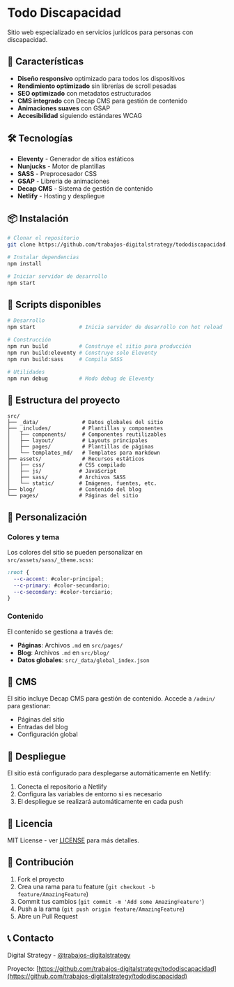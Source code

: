 # Todo Discapacidad

Sitio web especializado en servicios jurídicos para personas con discapacidad.

## 🚀 Características

- **Diseño responsivo** optimizado para todos los dispositivos
- **Rendimiento optimizado** sin librerías de scroll pesadas
- **SEO optimizado** con metadatos estructurados
- **CMS integrado** con Decap CMS para gestión de contenido
- **Animaciones suaves** con GSAP
- **Accesibilidad** siguiendo estándares WCAG

## 🛠️ Tecnologías

- **Eleventy** - Generador de sitios estáticos
- **Nunjucks** - Motor de plantillas
- **SASS** - Preprocesador CSS
- **GSAP** - Librería de animaciones
- **Decap CMS** - Sistema de gestión de contenido
- **Netlify** - Hosting y despliegue

## 📦 Instalación

```bash
# Clonar el repositorio
git clone https://github.com/trabajos-digitalstrategy/tododiscapacidad.git

# Instalar dependencias
npm install

# Iniciar servidor de desarrollo
npm start
```

## 🚀 Scripts disponibles

```bash
# Desarrollo
npm start              # Inicia servidor de desarrollo con hot reload

# Construcción
npm run build          # Construye el sitio para producción
npm run build:eleventy # Construye solo Eleventy
npm run build:sass     # Compila SASS

# Utilidades
npm run debug          # Modo debug de Eleventy
```

## 📁 Estructura del proyecto

```
src/
├── _data/              # Datos globales del sitio
├── _includes/          # Plantillas y componentes
│   ├── components/     # Componentes reutilizables
│   ├── layout/         # Layouts principales
│   ├── pages/          # Plantillas de páginas
│   └── templates_md/   # Templates para markdown
├── assets/             # Recursos estáticos
│   ├── css/           # CSS compilado
│   ├── js/            # JavaScript
│   ├── sass/          # Archivos SASS
│   └── static/        # Imágenes, fuentes, etc.
├── blog/              # Contenido del blog
└── pages/             # Páginas del sitio
```

## 🎨 Personalización

### Colores y tema
Los colores del sitio se pueden personalizar en `src/assets/sass/_theme.scss`:

```scss
:root {
  --c-accent: #color-principal;
  --c-primary: #color-secundario;
  --c-secondary: #color-terciario;
}
```

### Contenido
El contenido se gestiona a través de:
- **Páginas**: Archivos `.md` en `src/pages/`
- **Blog**: Archivos `.md` en `src/blog/`
- **Datos globales**: `src/_data/global_index.json`

## 📱 CMS

El sitio incluye Decap CMS para gestión de contenido. Accede a `/admin/` para gestionar:
- Páginas del sitio
- Entradas del blog
- Configuración global

## 🚀 Despliegue

El sitio está configurado para desplegarse automáticamente en Netlify:

1. Conecta el repositorio a Netlify
2. Configura las variables de entorno si es necesario
3. El despliegue se realizará automáticamente en cada push

## 📄 Licencia

MIT License - ver [LICENSE](LICENSE) para más detalles.

## 🤝 Contribución

1. Fork el proyecto
2. Crea una rama para tu feature (`git checkout -b feature/AmazingFeature`)
3. Commit tus cambios (`git commit -m 'Add some AmazingFeature'`)
4. Push a la rama (`git push origin feature/AmazingFeature`)
5. Abre un Pull Request

## 📞 Contacto

Digital Strategy - [@trabajos-digitalstrategy](https://github.com/trabajos-digitalstrategy)

Proyecto: [https://github.com/trabajos-digitalstrategy/tododiscapacidad](https://github.com/trabajos-digitalstrategy/tododiscapacidad)